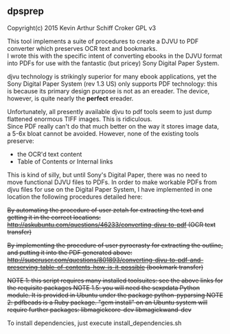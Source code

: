 dpsprep
----------------------------------------------------------

Copyright(c) 2015 Kevin Arthur Schiff Croker
GPL v3

This tool implements a suite of procedures to create a DJVU to PDF converter which preserves OCR text and bookmarks.  
I wrote this with the specific intent of converting ebooks in the DJVU format into PDFs for use with the fantastic (but pricey) 
Sony Digital Paper System.

djvu technology is strikingly superior for many ebook applications, yet the Sony Digital Paper System (rev 1.3 US)
only supports PDF technology: this is because its primary design purpose is not as an ereader.  The device, however, 
is quite nearly the **perfect** ereader.

Unfortunately, all presently available djvu to pdf tools seem to just dump flattened enormous TIFF images.  This is ridiculous.  
Since PDF really can't do that much better on the way it stores image data, a 5-6x bloat cannot be avoided.  However, none of the 
existing tools preserve:

* the OCR'd text content
* Table of Contents or Internal links

This is kind of silly, but until Sony's Digital Paper, there was no need to move functional DJVU files to PDFs. 
In order to make workable PDFs from djvu files for use on the Digital Paper System, I have implemented in one location the following 
procedures detailed here:

~~By automating the procedure of user zetah for extracting the text and getting it in the correct locations:
http://askubuntu.com/questions/46233/converting-djvu-to-pdf (OCR text transfer)~~

~~By implementing the procedure of user pyrocrasty for extracting the outline, and putting it into the PDF generated above:
http://superuser.com/questions/801893/converting-djvu-to-pdf-and-preserving-table-of-contents-how-is-it-possible (bookmark transfer)~~

~~NOTE 1: this script requires many installed toolsuites: see the above links for the requisite packages
NOTE 1.5: you will need the sexpdata Python module.  It is provided in Ubuntu under the package python-pyparsing
NOTE 2: pdfbeads is a Ruby package.  "gem install" on an Ubuntu system will require further packages: libmagickcore-dev libmagickwand-dev~~

To install dependencies, just execute install_dependencies.sh
